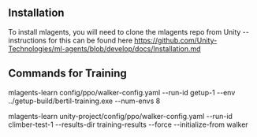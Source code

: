## Installation

To install mlagents, you will need to clone the mlagents repo from Unity -- instructions for this can be found here https://github.com/Unity-Technologies/ml-agents/blob/develop/docs/Installation.md


## Commands for Training

mlagents-learn config/ppo/walker-config.yaml --run-id getup-1 --env ../getup-build/bertil-training.exe --num-envs 8

mlagents-learn unity-project/config/ppo/walker-config.yaml --run-id climber-test-1 --results-dir training-results --force --initialize-from walker